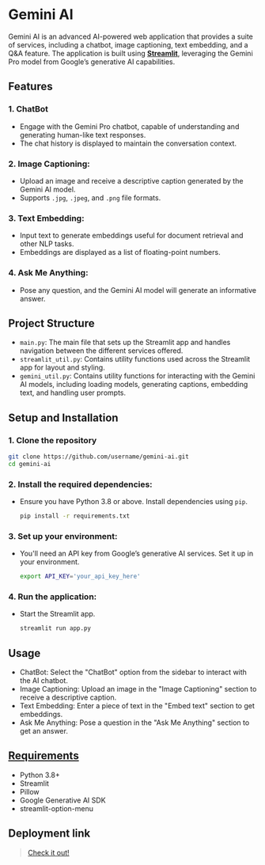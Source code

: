 # Gemini AI

Gemini AI is an advanced AI-powered web application that provides a suite of services, including a chatbot, image captioning, text embedding, and a Q&A feature. The application is built using **[Streamlit](https://docs.streamlit.io/)**, leveraging the Gemini Pro model from Google’s generative AI capabilities.

## Features

### 1. ChatBot

- Engage with the Gemini Pro chatbot, capable of understanding and generating human-like text responses.
- The chat history is displayed to maintain the conversation context.

### 2. Image Captioning:

- Upload an image and receive a descriptive caption generated by the Gemini AI model.
- Supports `.jpg`, `.jpeg`, and `.png` file formats.

### 3. Text Embedding:

- Input text to generate embeddings useful for document retrieval and other NLP tasks.
- Embeddings are displayed as a list of floating-point numbers.

### 4. Ask Me Anything:

- Pose any question, and the Gemini AI model will generate an informative answer.

## Project Structure

- `main.py`: The main file that sets up the Streamlit app and handles navigation between the different services offered.
- `streamlit_util.py`: Contains utility functions used across the Streamlit app for layout and styling.
- `gemini_util.py`: Contains utility functions for interacting with the Gemini AI models, including loading models, generating captions, embedding text, and handling user prompts.

## Setup and Installation

### 1. Clone the repository

```bash
git clone https://github.com/username/gemini-ai.git
cd gemini-ai
```

### 2. Install the required dependencies:

- Ensure you have Python 3.8 or above. Install dependencies using `pip`.

  ```bash
  pip install -r requirements.txt
  ```

### 3. Set up your environment:

- You'll need an API key from Google’s generative AI services. Set it up in your environment.

  ```bash
  export API_KEY='your_api_key_here'
  ```

### 4. Run the application:

- Start the Streamlit app.

  ```bash
  streamlit run app.py
  ```

## Usage

- ChatBot: Select the "ChatBot" option from the sidebar to interact with the AI chatbot.
- Image Captioning: Upload an image in the "Image Captioning" section to receive a descriptive caption.
- Text Embedding: Enter a piece of text in the "Embed text" section to get embeddings.
- Ask Me Anything: Pose a question in the "Ask Me Anything" section to get an answer.

## [Requirements](requirements.txt)

- Python 3.8+
- Streamlit
- Pillow
- Google Generative AI SDK
- streamlit-option-menu

## Deployment link

> [Check it out!]()
